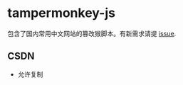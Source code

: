 # tampermonkey-js

包含了国内常用中文网站的篡改猴脚本。有新需求请提 [issue](https://github.com/Tzxhy/tampermonky_js/issues/new). 

## CSDN
- 允许复制

